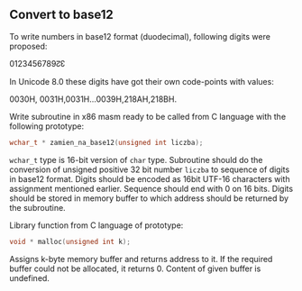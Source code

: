 ## Convert to base12

To write numbers in base12 format (duodecimal), following digits were proposed:

0123456789↊↋

In Unicode 8.0 these digits have got their own code-points with values:

0030H, 0031H,0031H...0039H,218AH,218BH.

Write subroutine in x86 masm ready to be called from C language with the following prototype:

```c
wchar_t * zamien_na_base12(unsigned int liczba);
```

`wchar_t` type is 16-bit version of `char` type.
Subroutine should do the conversion of unsigned positive 32 bit number `liczba` to sequence of digits in base12 format. Digits should be encoded as 16bit UTF-16 characters with assignment mentioned earlier. Sequence should end with 0 on 16 bits. Digits should be stored in memory buffer to which address should be returned by the subroutine.

Library function from C language of prototype:

```c
void * malloc(unsigned int k);
```
Assigns k-byte memory buffer and returns address to it.
If the required buffer could not be allocated, it returns 0.
Content of given buffer is undefined.